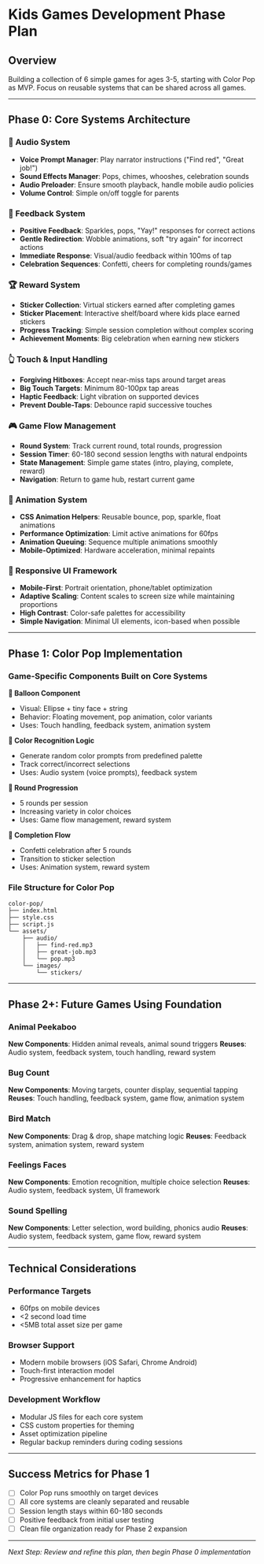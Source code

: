# Kids Games Development Phase Plan

## Overview
Building a collection of 6 simple games for ages 3-5, starting with Color Pop as MVP. Focus on reusable systems that can be shared across all games.

---

## Phase 0: Core Systems Architecture

### 🎵 Audio System
- **Voice Prompt Manager**: Play narrator instructions ("Find red", "Great job!")
- **Sound Effects Manager**: Pops, chimes, whooshes, celebration sounds
- **Audio Preloader**: Ensure smooth playback, handle mobile audio policies
- **Volume Control**: Simple on/off toggle for parents

### 🎉 Feedback System  
- **Positive Feedback**: Sparkles, pops, "Yay!" responses for correct actions
- **Gentle Redirection**: Wobble animations, soft "try again" for incorrect actions
- **Immediate Response**: Visual/audio feedback within 100ms of tap
- **Celebration Sequences**: Confetti, cheers for completing rounds/games

### 🏆 Reward System
- **Sticker Collection**: Virtual stickers earned after completing games
- **Sticker Placement**: Interactive shelf/board where kids place earned stickers
- **Progress Tracking**: Simple session completion without complex scoring
- **Achievement Moments**: Big celebration when earning new stickers

### 👆 Touch & Input Handling
- **Forgiving Hitboxes**: Accept near-miss taps around target areas
- **Big Touch Targets**: Minimum 80-100px tap areas
- **Haptic Feedback**: Light vibration on supported devices
- **Prevent Double-Taps**: Debounce rapid successive touches

### 🎮 Game Flow Management
- **Round System**: Track current round, total rounds, progression
- **Session Timer**: 60-180 second session lengths with natural endpoints
- **State Management**: Simple game states (intro, playing, complete, reward)
- **Navigation**: Return to game hub, restart current game

### 🎨 Animation System
- **CSS Animation Helpers**: Reusable bounce, pop, sparkle, float animations
- **Performance Optimization**: Limit active animations for 60fps
- **Animation Queuing**: Sequence multiple animations smoothly
- **Mobile-Optimized**: Hardware acceleration, minimal repaints

### 📱 Responsive UI Framework
- **Mobile-First**: Portrait orientation, phone/tablet optimization
- **Adaptive Scaling**: Content scales to screen size while maintaining proportions
- **High Contrast**: Color-safe palettes for accessibility
- **Simple Navigation**: Minimal UI elements, icon-based when possible

---

## Phase 1: Color Pop Implementation

### Game-Specific Components Built on Core Systems

**🎈 Balloon Component**
- Visual: Ellipse + tiny face + string
- Behavior: Floating movement, pop animation, color variants
- Uses: Touch handling, feedback system, animation system

**🎯 Color Recognition Logic**
- Generate random color prompts from predefined palette
- Track correct/incorrect selections
- Uses: Audio system (voice prompts), feedback system

**🔄 Round Progression**
- 5 rounds per session
- Increasing variety in color choices
- Uses: Game flow management, reward system

**🎊 Completion Flow**
- Confetti celebration after 5 rounds
- Transition to sticker selection
- Uses: Animation system, reward system

### File Structure for Color Pop
```
color-pop/
├── index.html
├── style.css
├── script.js
└── assets/
    ├── audio/
    │   ├── find-red.mp3
    │   ├── great-job.mp3
    │   └── pop.mp3
    └── images/
        └── stickers/
```

---

## Phase 2+: Future Games Using Foundation

### Animal Peekaboo
**New Components**: Hidden animal reveals, animal sound triggers
**Reuses**: Audio system, feedback system, touch handling, reward system

### Bug Count  
**New Components**: Moving targets, counter display, sequential tapping
**Reuses**: Touch handling, feedback system, game flow, animation system

### Bird Match
**New Components**: Drag & drop, shape matching logic
**Reuses**: Feedback system, animation system, reward system

### Feelings Faces
**New Components**: Emotion recognition, multiple choice selection
**Reuses**: Audio system, feedback system, UI framework

### Sound Spelling
**New Components**: Letter selection, word building, phonics audio
**Reuses**: Audio system, feedback system, game flow, reward system

---

## Technical Considerations

### Performance Targets
- 60fps on mobile devices
- <2 second load time
- <5MB total asset size per game

### Browser Support
- Modern mobile browsers (iOS Safari, Chrome Android)
- Touch-first interaction model
- Progressive enhancement for haptics

### Development Workflow
- Modular JS files for each core system
- CSS custom properties for theming
- Asset optimization pipeline
- Regular backup reminders during coding sessions

---

## Success Metrics for Phase 1
- [ ] Color Pop runs smoothly on target devices
- [ ] All core systems are cleanly separated and reusable
- [ ] Session length stays within 60-180 seconds
- [ ] Positive feedback from initial user testing
- [ ] Clean file organization ready for Phase 2 expansion

---

*Next Step: Review and refine this plan, then begin Phase 0 implementation*